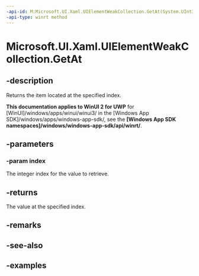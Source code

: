 ```yaml
---
-api-id: M:Microsoft.UI.Xaml.UIElementWeakCollection.GetAt(System.UInt32)
-api-type: winrt method
---
```


<!-- Method syntax.
public UIElement UIElementWeakCollection.GetAt(UInt32 index)
-->

# Microsoft.UI.Xaml.UIElementWeakCollection.GetAt

## -description

Returns the item located at the specified index.

**This documentation applies to WinUI 2 for UWP** for [WinUI]/windows/apps/winui/winui3/ in the [Windows App SDK]/windows/apps/windows-app-sdk/, see the **[Windows App SDK namespaces]/windows/windows-app-sdk/api/winrt/**.

## -parameters
### -param index

The integer index for the value to retrieve.

## -returns

The value at the specified index.

## -remarks

## -see-also

## -examples

